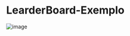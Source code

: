 # LearderBoard-Exemplo

![image](https://user-images.githubusercontent.com/37851168/66709437-b5242e00-ed29-11e9-93c2-e56ffac3b2ec.png)
